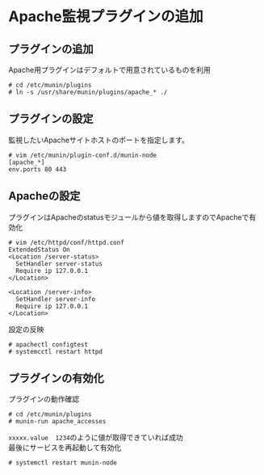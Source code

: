 # Apache監視プラグインの追加

## プラグインの追加
Apache用プラグインはデフォルトで用意されているものを利用  

```
# cd /etc/munin/plugins
# ln -s /usr/share/munin/plugins/apache_* ./
```

## プラグインの設定
監視したいApacheサイトホストのポートを指定します。  

```
# vim /etc/munin/plugin-conf.d/munin-node
[apache_*]
env.ports 80 443
```

## Apacheの設定
プラグインはApacheのstatusモジュールから値を取得しますのでApacheで有効化  

```
# vim /etc/httpd/conf/httpd.conf
ExtendedStatus On
<Location /server-status>
  SetHandler server-status
  Require ip 127.0.0.1
</Location> 

<Location /server-info>
  SetHandler server-info
  Require ip 127.0.0.1
</Location>
```

設定の反映  

```
# apachectl configtest
# systemcctl restart httpd
```

## プラグインの有効化  
プラグインの動作確認  

```
# cd /etc/munin/plugins
# munin-run apache_accesses
```

`xxxxx.value  1234`のように値が取得できていれば成功  
最後にサービスを再起動して有効化  

```
# systemctl restart munin-node
```